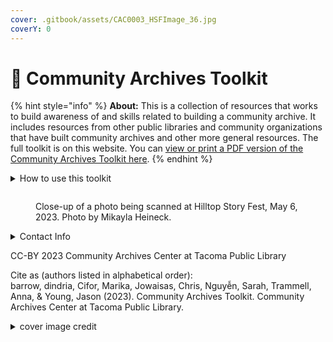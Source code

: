 ```yaml
---
cover: .gitbook/assets/CAC0003_HSFImage_36.jpg
coverY: 0
---
```


# 👋 Community Archives Toolkit

{% hint style="info" %}
**About:** This is a collection of resources that works to build awareness of and skills related to building a community archive. It includes resources from other public libraries and community organizations that have built community archives and other more general resources. The full toolkit is on this website. You can [view or print a PDF version of the Community Archives Toolkit here](https://www.tacomalibrary.org/wp-content/uploads/sites/16/2023/08/TPLCommunityArchivesToolkit.pdf).
{% endhint %}

<details>

<summary>How to use this toolkit</summary>

What if…&#x20;

You want to understand historical information, benefits of, and examples of different types of models for a community archive to help you plan your approach?&#x20;

Go to [Ch. 1 What is a Community Archive?](broken-reference)&#x20;



You want to develop partner engagements, funding, ideas on staffing, and consider issues in designing the archive?&#x20;

Go to [Ch. 2: Planning & Launching a Community Archive Project ](broken-reference)



You need to know the various ways to build your community archive collection (i.e., through individuals, organizations, community events, and activities)?&#x20;

Go to [Chapter 3: Building the Community Archive](broken-reference)&#x20;



You need to raise public awareness of collections and develop strategies for sustainability?&#x20;

Go to [Chapter 4: Sharing & Sustaining the Archive](broken-reference)&#x20;



You need more resources to reference for skill building, increase awareness, examples of other libraries and organizations?&#x20;

Go to [Appendix: Further Readings & Resources](broken-reference)



</details>

<figure><img src=".gitbook/assets/CAC0003_HSFImage_04.jpg" alt=""><figcaption><p>Close-up of a photo being scanned at Hilltop Story Fest, May 6, 2023. Photo by Mikayla Heineck.</p></figcaption></figure>



<details>

<summary>Contact Info</summary>

Tacoma Public Library\
1102 Tacoma Ave S\
Tacoma, WA 98402\
(253) 280-2819 \
[www.tacomalibrary.org/communityarchives](https://www.tacomalibrary.org/communityarchives) \
communityarchives@tacomalibrary.org

</details>

CC-BY 2023 Community Archives Center at Tacoma Public Library

Cite as (authors listed in alphabetical order):\
barrow, dindria, Cifor, Marika, Jowaisas, Chris, Nguyễn, Sarah, Trammell, Anna, & Young, Jason (2023). Community Archives Toolkit. Community Archives Center at Tacoma Public Library.

<details>

<summary>cover image credit</summary>

Audience in a standing ovation at Hilltop Story Fest, May 6, 2023. Photo by Mikayla Heineck.

</details>
